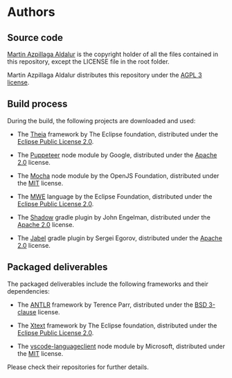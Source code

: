 # Authors

## Source code

[Martin Azpillaga Aldalur] is the copyright holder of all the files contained in
this repository, except the LICENSE file in the root folder.

Martin Azpillaga Aldalur distributes this repository under the [AGPL 3 license].

## Build process

During the build, the following projects are downloaded and used:

* The [Theia] framework by The Eclipse foundation, distributed under the
  [Eclipse Public License 2.0].

* The [Puppeteer] node module by Google, distributed under the
  [Apache 2.0] license.

* The [Mocha] node module by the OpenJS Foundation, distributed under the
  [MIT] license.

* The [MWE] language by the Eclipse Foundation, distributed under the
  [Eclipse Public License 2.0].

* The [Shadow] gradle plugin by John Engelman, distributed under the
  [Apache 2.0] license.

* The [Jabel] gradle plugin by Sergei Egorov, distributed under the
  [Apache 2.0] license.

## Packaged deliverables

The packaged deliverables include the following frameworks and their dependencies:

* The [ANTLR] framework by Terence Parr, distributed under the
  [BSD 3-clause] license.

* The [Xtext] framework by The Eclipse foundation, distributed under the
  [Eclipse Public License 2.0].

* The [vscode-languageclient] node module by Microsoft, distributed under the
  [MIT] license.

Please check their repositories for further details.

[Martin Azpillaga Aldalur]: https://github.com/martin-azpillaga/

[ANTLR]: https://github.com/antlr/antlr3
[Xtext]: https://github.com/eclipse/xtext
[vscode-languageclient]: https://github.com/Microsoft/vscode-languageserver-node

[Theia]: https://github.com/eclipse-theia/theia
[Puppeteer]: https://github.com/puppeteer/puppeteer
[Mocha]: https://github.com/mochajs/mocha
[MWE]: https://github.com/eclipse/mwe
[Shadow]: https://github.com/johnrengelman/shadow
[Jabel]: https://github.com/bsideup/jabel

[AGPL 3 license]: https://opensource.org/licenses/AGPL-3.0
[BSD 3-clause]: https://opensource.org/licenses/BSD-3-Clause
[Eclipse Public License 2.0]: https://opensource.org/licenses/EPL-2.0
[MIT]: https://opensource.org/licenses/MIT
[Apache 2.0]: https://opensource.org/licenses/Apache-2.0
